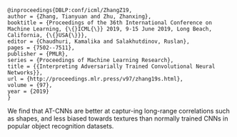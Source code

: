 ```
@inproceedings{DBLP:conf/icml/ZhangZ19,
author = {Zhang, Tianyuan and Zhu, Zhanxing},
booktitle = {Proceedings of the 36th International Conference on Machine Learning, {\{}ICML{\}} 2019, 9-15 June 2019, Long Beach, California, {\{}USA{\}}},
editor = {Chaudhuri, Kamalika and Salakhutdinov, Ruslan},
pages = {7502--7511},
publisher = {PMLR},
series = {Proceedings of Machine Learning Research},
title = {{Interpreting Adversarially Trained Convolutional Neural Networks}},
url = {http://proceedings.mlr.press/v97/zhang19s.html},
volume = {97},
year = {2019}
}
```

We find that AT-CNNs are better at captur-ing long-range correlations such as shapes, and less biased towards textures than normally trained CNNs in popular object recognition datasets.